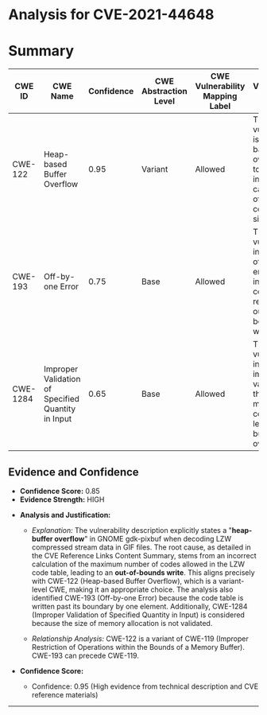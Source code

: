 # Analysis for CVE-2021-44648

# Summary
| CWE ID | CWE Name | Confidence | CWE Abstraction Level | CWE Vulnerability Mapping Label | CWE-Vulnerability Mapping Notes |
|---|---|---|---|---|---|
| CWE-122 | Heap-based Buffer Overflow | 0.95 | Variant | Allowed | The vulnerability is a heap-based buffer overflow due to an incorrect calculation of the LZW code table size. |
| CWE-193 | Off-by-one Error | 0.75 | Base | Allowed | The vulnerability includes an off-by-one error due to incrementing code size, resulting in out-of-bounds write. |
| CWE-1284 | Improper Validation of Specified Quantity in Input | 0.65 | Base | Allowed | The vulnerability involves improper validation of the LZW minimum code size, leading to a buffer overflow.|

## Evidence and Confidence

*   **Confidence Score:** 0.85
*   **Evidence Strength:** HIGH

- **Analysis and Justification:**
  - *Explanation:* The vulnerability description explicitly states a "**heap-buffer overflow**" in GNOME gdk-pixbuf when decoding LZW compressed stream data in GIF files. The root cause, as detailed in the CVE Reference Links Content Summary, stems from an incorrect calculation of the maximum number of codes allowed in the LZW code table, leading to an **out-of-bounds write**. This aligns precisely with CWE-122 (Heap-based Buffer Overflow), which is a variant-level CWE, making it an appropriate choice. The analysis also identified CWE-193 (Off-by-one Error) because the code table is written past its boundary by one element. Additionally, CWE-1284 (Improper Validation of Specified Quantity in Input) is considered because the size of memory allocation is not validated.
  
  - *Relationship Analysis:* CWE-122 is a variant of CWE-119 (Improper Restriction of Operations within the Bounds of a Memory Buffer). CWE-193 can precede CWE-119.

- **Confidence Score:**
  - Confidence: 0.95 (High evidence from technical description and CVE reference materials)

---